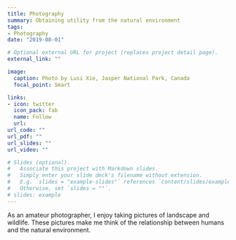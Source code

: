 ```yaml
---
title: Photography
summary: Obtaining utility from the natural environment
tags:
- Photography
date: "2019-08-01"

# Optional external URL for project (replaces project detail page).
external_link: ""

image:
  caption: Photo by Lusi Xie, Jasper National Park, Canada
  focal_point: Smart

links:
- icon: twitter
  icon_pack: fab
  name: Follow
  url:
url_code: ""
url_pdf: ""
url_slides: ""
url_video: ""

# Slides (optional).
#   Associate this project with Markdown slides.
#   Simply enter your slide deck's filename without extension.
#   E.g. `slides = "example-slides"` references `content/slides/example-slides.md`.
#   Otherwise, set `slides = ""`.
# slides: example
---
```


As an amateur photographer, I enjoy taking pictures of landscape and wildlife. These pictures make me think of the relationship between humans and the natural environment.  
